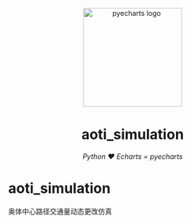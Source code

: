<p align="center">
    <img src="https://user-images.githubusercontent.com/19553554/39612358-499eb2ae-4f91-11e8-8f56-179c4f0bf2df.png" alt="pyecharts logo" width=200 height=200 />
</p>
<h1 align="center">aoti_simulation</h1>
<p align="center">
    <em>Python ❤️ Echarts = pyecharts</em>
</p>


# aoti_simulation
奥体中心路径交通量动态更改仿真

